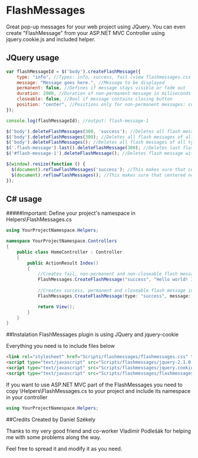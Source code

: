 # FlashMessages
Great pop-up messages for your web project using JQuery. You can even create "FlashMessage" from your ASP.NET MVC Controller using jquery.cookie.js and included helper. 

## JQuery usage
```javascript
var flashMessageId = $('body').createFlashMessage({
    type: "info", //Types: info, success, fail (view flashmessages.css for more info)
    message: "Message goes here.", //Message to be displayed
    permanent: false, //Defines if message stays visible or fade out
    duration: 2000, //Duration of non-permanent message in miliseconds before fading-out
    closeable: false, //Bool if message contains closing button
    position: "center", //Positions only for non-permanent messages: center, top-left, top-right, bottom-left, b ottom-right (view flashmessages.css for more info)
});

console.log(flashMessageId); //output: flash-message-1

$('body').deleteFlashMessages(300, 'success'); //Deletes all flash messages of type 'success', fadeOut/slideUp duration will be 300ms
$('body').deleteFlashMessages(300); //Deletes all flash messages of all types, fadeOut/slideUp duration will be 300ms
$('body').deleteFlashMessages(); //Deletes all flash messages of all types, fadeOut/slideUp duration will be 0ms
$('.flash-message').last().deleteFlashMessage(300); //Deletes last flash message in DOM, fadeOut/slideUp duration will be 300ms
$('#flash-message-1').deleteFlashMessage(); //Deletes flash message with id: flash-message-1, fadeOut/slideUp duration will be 0ms

$(window).resize(function () {
  $(document).reflowFlashMessages('success'); //This makes sure that centered non-permanent flash messages of type 'success' retains correct centering
  $(document).reflowFlashMessages(); //This makes sure that centered non-permanent flash messages of all types retains correct centering
});

```
## C# usage
#####Important: Define your project's namespace in Helpers\FlashMessages.cs
```c#
using YourProjectNamespace.Helpers;

namespace YourProjectNamespace.Controllers
{
    public class HomeController : Controller
    {
        public ActionResult Index()
        {
            //Creates fail, non-permanent and non-closeable flash message in the bottom right corner of the page which will fade out in 2000ms 
            FlashMessages.CreateFlashMessage("success", "Hello world! It failed!", false, 2000, false, "bottom-right");
            
            //Creates success, permanent and closeable flash message in container with class 'content-wrapper' 
            FlashMessages.CreateFlashMessage(type: "success", message: "Hello world! It succeeded!", permanent: true, closeable: true, container: ".content-wrapper");

            return View();
        }
    }
}
```

##Instalation
FlashMessages plugin is using JQuery and jquery-cookie

Everything you need is to include files below
```html  
<link rel="stylesheet" href="Scripts/flashmessages/flashmessages.css" type="text/css"/>
<script type="text/javascript" src="Scripts/flashmessages/jquery-2.1.0.js"></script>  
<script type="text/javascript" src="Scripts/flashmessages/jquery.cookie.js"></script> 
<script type="text/javascript" src="Scripts/flashmessages/flashmessages.js"></script>
```    
If you want to use ASP.NET MVC part of the FlashMessages you need to copy \Helpers\FlashMessages.cs to your project and include its namespace in your controller

```c#
using YourProjectNamespace.Helpers;
```

##Credits
Created by Daniel Székely

Thanks to my very good friend and co-worker Vladimír Podlešák for helping me with some problems along the way.

Feel free to spread it and modify it as you need.

